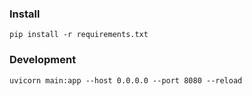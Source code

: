 ### Install

```
pip install -r requirements.txt
```

### Development

```
uvicorn main:app --host 0.0.0.0 --port 8080 --reload
```
